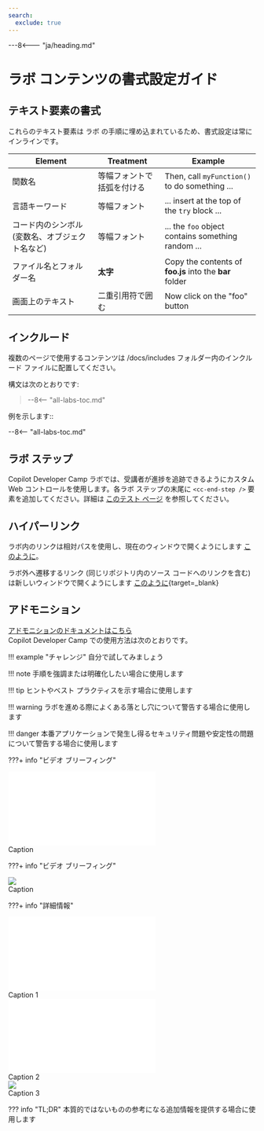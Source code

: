 ```yaml
---
search:
  exclude: true
---
```

---8<--- "ja/heading.md"

# ラボ コンテンツの書式設定ガイド

## テキスト要素の書式

これらのテキスト要素は ラボ の手順に埋め込まれているため、書式設定は常にインラインです。

| Element | Treatment | Example |
|---|---|---|
| 関数名 | 等幅フォントで括弧を付ける | Then, call `myFunction()` to do something ... |
| 言語キーワード | 等幅フォント | ... insert at the top of the `try` block ... |
| コード内のシンボル (変数名、オブジェクト名など) | 等幅フォント | ... the `foo` object contains something random ... |
| ファイル名とフォルダー名 | **太字** |  Copy the contents of **foo.js** into the **bar** folder |
| 画面上のテキスト | 二重引用符で囲む | Now click on the "foo" button |

## インクルード

複数のページで使用するコンテンツは /docs/includes フォルダー内のインクルード ファイルに配置してください。

構文は次のとおりです:

<blockquote>--8<-- "all-labs-toc.md"</blockquote>

例を示します::

--8<-- "all-labs-toc.md"

## ラボ ステップ

Copilot Developer Camp ラボでは、受講者が進捗を追跡できるようにカスタム Web コントロールを使用します。各ラボ ステップの末尾に `<cc-end-step />` 要素を追加してください。詳細は [このテスト ページ](../../test) を参照してください。

## ハイパーリンク

ラボ内のリンクは相対パスを使用し、現在のウィンドウで開くようにします [このように](./labFormat.md)。

ラボ外へ遷移するリンク (同じリポジトリ内のソース コードへのリンクを含む) は新しいウィンドウで開くようにします [このように](https://github.com/microsoft/app-camp/blob/main/src/create-core-app/aad/A01-begin-app/client/index.html){target=_blank}

## アドモニション

[アドモニションのドキュメントはこちら](https://squidfunk.github.io/mkdocs-material/reference/admonitions/)  
Copilot Developer Camp での使用方法は次のとおりです。

!!! example "チャレンジ"
    自分で試してみましょう

!!! note
    手順を強調または明確化したい場合に使用します

!!! tip
    ヒントやベスト プラクティスを示す場合に使用します

!!! warning
    ラボを進める際によくある落とし穴について警告する場合に使用します

!!! danger
    本番アプリケーションで発生し得るセキュリティ問題や安定性の問題について警告する場合に使用します

???+ info "ビデオ ブリーフィング"
    <div class="video">
      <iframe src="//www.youtube.com/embed/EQuB8l4sccg" frameborder="0" allowfullscreen></iframe>
      <div>Caption</div>
    </div>

???+ info "ビデオ ブリーフィング"
    <div class="video">
      <img src="/copilot-camp/assets/images/video-coming-soon.png"></img>
      <div>Caption</div>
    </div>

???+ info "詳細情報"
    <div class="tinyVideo">
      <iframe src="//www.youtube.com/embed/EQuB8l4sccg" frameborder="0" allowfullscreen></iframe>
      <div>Caption 1</div>
    </div>
    <div class="tinyVideo">
      <iframe src="//www.youtube.com/embed/EQuB8l4sccg" frameborder="0" allowfullscreen></iframe>
      <div>Caption 2</div>
    </div>
    <div class="tinyVideo">
      <img src="/copilot-camp/assets/images/video-coming-soon.png"></img>
      <div>Caption 3</div>
    </div>

??? info "TL;DR"
    本質的ではないものの参考になる追加情報を提供する場合に使用します